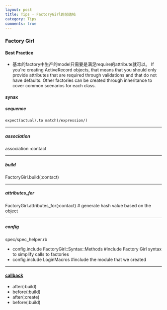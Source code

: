```yaml
---
layout: post
title: Tips - FactoryGirl的总结帖
category: Tips
comments: true
---
```


### Factory Girl

#### Best Practice
* 基本的factory中生产的model只需要是满足require的attribute就可以。
If you're creating ActiveRecord objects, that means that you should only provide attributes that are required through validations and that do not have defaults. Other factories can be created through inheritance to cover common scenarios for each class.

#### synax
##### sequence

    expect(actual).to match(/expression/)

***
##### association
  association :contact

***
##### build
  FactoryGirl.build(:contact)

***
##### attributes_for
  FactoryGirl.attributes_for(:contact) # generate hash value based on the object

***
##### config
spec/spec_helper.rb

* config.include FactoryGirl::Syntax::Methods #Include Factory Girl syntax to simplify calls to factories
* config.include LoginMacros #include the module that we created

***
#### [callback](http://robots.thoughtbot.com/get-your-callbacks-on-with-factory-girl-3-3)
* after(:build)
* before(:build)
* after(:create)
* before(:build)
